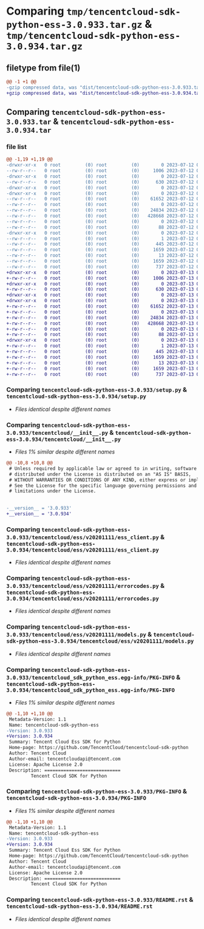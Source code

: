 # Comparing `tmp/tencentcloud-sdk-python-ess-3.0.933.tar.gz` & `tmp/tencentcloud-sdk-python-ess-3.0.934.tar.gz`

## filetype from file(1)

```diff
@@ -1 +1 @@
-gzip compressed data, was "dist/tencentcloud-sdk-python-ess-3.0.933.tar", last modified: Wed Jul 12 00:29:46 2023, max compression
+gzip compressed data, was "dist/tencentcloud-sdk-python-ess-3.0.934.tar", last modified: Thu Jul 13 00:22:11 2023, max compression
```

## Comparing `tencentcloud-sdk-python-ess-3.0.933.tar` & `tencentcloud-sdk-python-ess-3.0.934.tar`

### file list

```diff
@@ -1,19 +1,19 @@
-drwxr-xr-x   0 root         (0) root         (0)        0 2023-07-12 00:29:46.000000 tencentcloud-sdk-python-ess-3.0.933/
--rw-r--r--   0 root         (0) root         (0)     1006 2023-07-12 00:29:46.000000 tencentcloud-sdk-python-ess-3.0.933/setup.py
-drwxr-xr-x   0 root         (0) root         (0)        0 2023-07-12 00:29:46.000000 tencentcloud-sdk-python-ess-3.0.933/tencentcloud/
--rw-r--r--   0 root         (0) root         (0)      630 2023-07-12 00:29:46.000000 tencentcloud-sdk-python-ess-3.0.933/tencentcloud/__init__.py
-drwxr-xr-x   0 root         (0) root         (0)        0 2023-07-12 00:29:46.000000 tencentcloud-sdk-python-ess-3.0.933/tencentcloud/ess/
-drwxr-xr-x   0 root         (0) root         (0)        0 2023-07-12 00:29:46.000000 tencentcloud-sdk-python-ess-3.0.933/tencentcloud/ess/v20201111/
--rw-r--r--   0 root         (0) root         (0)    61652 2023-07-12 00:29:46.000000 tencentcloud-sdk-python-ess-3.0.933/tencentcloud/ess/v20201111/ess_client.py
--rw-r--r--   0 root         (0) root         (0)        0 2023-07-12 00:29:46.000000 tencentcloud-sdk-python-ess-3.0.933/tencentcloud/ess/v20201111/__init__.py
--rw-r--r--   0 root         (0) root         (0)    24834 2023-07-12 00:29:46.000000 tencentcloud-sdk-python-ess-3.0.933/tencentcloud/ess/v20201111/errorcodes.py
--rw-r--r--   0 root         (0) root         (0)   428668 2023-07-12 00:29:46.000000 tencentcloud-sdk-python-ess-3.0.933/tencentcloud/ess/v20201111/models.py
--rw-r--r--   0 root         (0) root         (0)        0 2023-07-12 00:29:46.000000 tencentcloud-sdk-python-ess-3.0.933/tencentcloud/ess/__init__.py
--rw-r--r--   0 root         (0) root         (0)       88 2023-07-12 00:29:46.000000 tencentcloud-sdk-python-ess-3.0.933/setup.cfg
-drwxr-xr-x   0 root         (0) root         (0)        0 2023-07-12 00:29:46.000000 tencentcloud-sdk-python-ess-3.0.933/tencentcloud_sdk_python_ess.egg-info/
--rw-r--r--   0 root         (0) root         (0)        1 2023-07-12 00:29:46.000000 tencentcloud-sdk-python-ess-3.0.933/tencentcloud_sdk_python_ess.egg-info/dependency_links.txt
--rw-r--r--   0 root         (0) root         (0)      445 2023-07-12 00:29:46.000000 tencentcloud-sdk-python-ess-3.0.933/tencentcloud_sdk_python_ess.egg-info/SOURCES.txt
--rw-r--r--   0 root         (0) root         (0)     1659 2023-07-12 00:29:46.000000 tencentcloud-sdk-python-ess-3.0.933/tencentcloud_sdk_python_ess.egg-info/PKG-INFO
--rw-r--r--   0 root         (0) root         (0)       13 2023-07-12 00:29:46.000000 tencentcloud-sdk-python-ess-3.0.933/tencentcloud_sdk_python_ess.egg-info/top_level.txt
--rw-r--r--   0 root         (0) root         (0)     1659 2023-07-12 00:29:46.000000 tencentcloud-sdk-python-ess-3.0.933/PKG-INFO
--rw-r--r--   0 root         (0) root         (0)      737 2023-07-12 00:29:46.000000 tencentcloud-sdk-python-ess-3.0.933/README.rst
+drwxr-xr-x   0 root         (0) root         (0)        0 2023-07-13 00:22:11.000000 tencentcloud-sdk-python-ess-3.0.934/
+-rw-r--r--   0 root         (0) root         (0)     1006 2023-07-13 00:22:11.000000 tencentcloud-sdk-python-ess-3.0.934/setup.py
+drwxr-xr-x   0 root         (0) root         (0)        0 2023-07-13 00:22:11.000000 tencentcloud-sdk-python-ess-3.0.934/tencentcloud/
+-rw-r--r--   0 root         (0) root         (0)      630 2023-07-13 00:22:11.000000 tencentcloud-sdk-python-ess-3.0.934/tencentcloud/__init__.py
+drwxr-xr-x   0 root         (0) root         (0)        0 2023-07-13 00:22:11.000000 tencentcloud-sdk-python-ess-3.0.934/tencentcloud/ess/
+drwxr-xr-x   0 root         (0) root         (0)        0 2023-07-13 00:22:11.000000 tencentcloud-sdk-python-ess-3.0.934/tencentcloud/ess/v20201111/
+-rw-r--r--   0 root         (0) root         (0)    61652 2023-07-13 00:22:11.000000 tencentcloud-sdk-python-ess-3.0.934/tencentcloud/ess/v20201111/ess_client.py
+-rw-r--r--   0 root         (0) root         (0)        0 2023-07-13 00:22:11.000000 tencentcloud-sdk-python-ess-3.0.934/tencentcloud/ess/v20201111/__init__.py
+-rw-r--r--   0 root         (0) root         (0)    24834 2023-07-13 00:22:11.000000 tencentcloud-sdk-python-ess-3.0.934/tencentcloud/ess/v20201111/errorcodes.py
+-rw-r--r--   0 root         (0) root         (0)   428668 2023-07-13 00:22:11.000000 tencentcloud-sdk-python-ess-3.0.934/tencentcloud/ess/v20201111/models.py
+-rw-r--r--   0 root         (0) root         (0)        0 2023-07-13 00:22:11.000000 tencentcloud-sdk-python-ess-3.0.934/tencentcloud/ess/__init__.py
+-rw-r--r--   0 root         (0) root         (0)       88 2023-07-13 00:22:11.000000 tencentcloud-sdk-python-ess-3.0.934/setup.cfg
+drwxr-xr-x   0 root         (0) root         (0)        0 2023-07-13 00:22:11.000000 tencentcloud-sdk-python-ess-3.0.934/tencentcloud_sdk_python_ess.egg-info/
+-rw-r--r--   0 root         (0) root         (0)        1 2023-07-13 00:22:11.000000 tencentcloud-sdk-python-ess-3.0.934/tencentcloud_sdk_python_ess.egg-info/dependency_links.txt
+-rw-r--r--   0 root         (0) root         (0)      445 2023-07-13 00:22:11.000000 tencentcloud-sdk-python-ess-3.0.934/tencentcloud_sdk_python_ess.egg-info/SOURCES.txt
+-rw-r--r--   0 root         (0) root         (0)     1659 2023-07-13 00:22:11.000000 tencentcloud-sdk-python-ess-3.0.934/tencentcloud_sdk_python_ess.egg-info/PKG-INFO
+-rw-r--r--   0 root         (0) root         (0)       13 2023-07-13 00:22:11.000000 tencentcloud-sdk-python-ess-3.0.934/tencentcloud_sdk_python_ess.egg-info/top_level.txt
+-rw-r--r--   0 root         (0) root         (0)     1659 2023-07-13 00:22:11.000000 tencentcloud-sdk-python-ess-3.0.934/PKG-INFO
+-rw-r--r--   0 root         (0) root         (0)      737 2023-07-13 00:22:11.000000 tencentcloud-sdk-python-ess-3.0.934/README.rst
```

### Comparing `tencentcloud-sdk-python-ess-3.0.933/setup.py` & `tencentcloud-sdk-python-ess-3.0.934/setup.py`

 * *Files identical despite different names*

### Comparing `tencentcloud-sdk-python-ess-3.0.933/tencentcloud/__init__.py` & `tencentcloud-sdk-python-ess-3.0.934/tencentcloud/__init__.py`

 * *Files 1% similar despite different names*

```diff
@@ -10,8 +10,8 @@
 # Unless required by applicable law or agreed to in writing, software
 # distributed under the License is distributed on an "AS IS" BASIS,
 # WITHOUT WARRANTIES OR CONDITIONS OF ANY KIND, either express or implied.
 # See the License for the specific language governing permissions and
 # limitations under the License.
 
 
-__version__ = '3.0.933'
+__version__ = '3.0.934'
```

### Comparing `tencentcloud-sdk-python-ess-3.0.933/tencentcloud/ess/v20201111/ess_client.py` & `tencentcloud-sdk-python-ess-3.0.934/tencentcloud/ess/v20201111/ess_client.py`

 * *Files identical despite different names*

### Comparing `tencentcloud-sdk-python-ess-3.0.933/tencentcloud/ess/v20201111/errorcodes.py` & `tencentcloud-sdk-python-ess-3.0.934/tencentcloud/ess/v20201111/errorcodes.py`

 * *Files identical despite different names*

### Comparing `tencentcloud-sdk-python-ess-3.0.933/tencentcloud/ess/v20201111/models.py` & `tencentcloud-sdk-python-ess-3.0.934/tencentcloud/ess/v20201111/models.py`

 * *Files identical despite different names*

### Comparing `tencentcloud-sdk-python-ess-3.0.933/tencentcloud_sdk_python_ess.egg-info/PKG-INFO` & `tencentcloud-sdk-python-ess-3.0.934/tencentcloud_sdk_python_ess.egg-info/PKG-INFO`

 * *Files 1% similar despite different names*

```diff
@@ -1,10 +1,10 @@
 Metadata-Version: 1.1
 Name: tencentcloud-sdk-python-ess
-Version: 3.0.933
+Version: 3.0.934
 Summary: Tencent Cloud Ess SDK for Python
 Home-page: https://github.com/TencentCloud/tencentcloud-sdk-python
 Author: Tencent Cloud
 Author-email: tencentcloudapi@tencent.com
 License: Apache License 2.0
 Description: ============================
         Tencent Cloud SDK for Python
```

### Comparing `tencentcloud-sdk-python-ess-3.0.933/PKG-INFO` & `tencentcloud-sdk-python-ess-3.0.934/PKG-INFO`

 * *Files 1% similar despite different names*

```diff
@@ -1,10 +1,10 @@
 Metadata-Version: 1.1
 Name: tencentcloud-sdk-python-ess
-Version: 3.0.933
+Version: 3.0.934
 Summary: Tencent Cloud Ess SDK for Python
 Home-page: https://github.com/TencentCloud/tencentcloud-sdk-python
 Author: Tencent Cloud
 Author-email: tencentcloudapi@tencent.com
 License: Apache License 2.0
 Description: ============================
         Tencent Cloud SDK for Python
```

### Comparing `tencentcloud-sdk-python-ess-3.0.933/README.rst` & `tencentcloud-sdk-python-ess-3.0.934/README.rst`

 * *Files identical despite different names*

